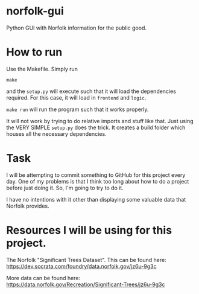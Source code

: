 # norfolk-gui

Python GUI with Norfolk information for the public good.

# How to run

Use the Makefile. Simply run 

`make`

and the `setup.py` will execute such that it will load the dependencies required. For this case, it will load in `frontend` and `logic`.

`make run` will run the program such that it works properly. 

It will not work by trying to do relative imports and stuff like that. Just using the VERY SIMPLE `setup.py` does the trick. It creates a build folder which houses all the necessary dependencies. 

# Task

I will be attempting to commit something to GitHub for this project every day. One of my problems is that I
think too long about how to do a project before just doing it. So, I'm going to try to do it.

I have no intentions with it other than displaying some valuable data that Norfolk provides.

# Resources I will be using for this project.

The Norfolk "Significant Trees Dataset". This can be found here: https://dev.socrata.com/foundry/data.norfolk.gov/jz6u-9g3c

More data can be found here: https://data.norfolk.gov/Recreation/Significant-Trees/jz6u-9g3c
